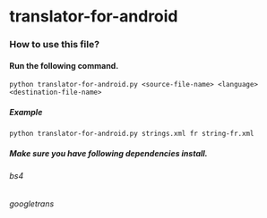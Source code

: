 # translator-for-android

### How to use this file?

#### Run the following command.

``` 
python translator-for-android.py <source-file-name> <language> <destination-file-name>
```

##### Example
```
python translator-for-android.py strings.xml fr string-fr.xml
```

##### Make sure you have following dependencies install.
###### bs4
###### googletrans
